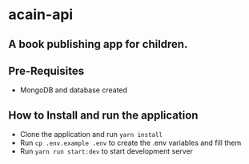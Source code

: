 # acain-api

## A book publishing app for children.

## Pre-Requisites

- MongoDB and database created

## How to Install and run the application

- Clone the application and run `yarn install`
- Run `cp .env.example .env` to create the .env variables and fill them
- Run `yarn run start:dev` to start development server
